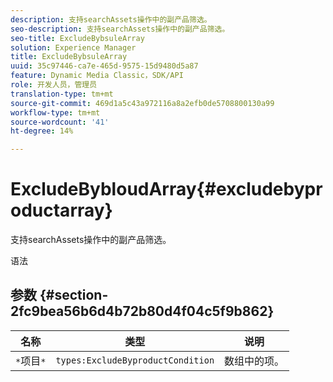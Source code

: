 ```yaml
---
description: 支持searchAssets操作中的副产品筛选。
seo-description: 支持searchAssets操作中的副产品筛选。
seo-title: ExcludeBybsuleArray
solution: Experience Manager
title: ExcludeBybsuleArray
uuid: 35c97446-ca7e-465d-9575-15d9480d5a87
feature: Dynamic Media Classic，SDK/API
role: 开发人员，管理员
translation-type: tm+mt
source-git-commit: 469d1a5c43a972116a8a2efb0de5708800130a99
workflow-type: tm+mt
source-wordcount: '41'
ht-degree: 14%

---
```



# ExcludeBybloudArray{#excludebyproductarray}

支持searchAssets操作中的副产品筛选。

语法

## 参数 {#section-2fc9bea56b6d4b72b80d4f04c5f9b862}

| 名称 | 类型 | 说明 |
|---|---|---|
| `*`项目`*` | `types:ExcludeByproductCondition` | 数组中的项。 |

